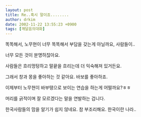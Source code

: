 ```yaml
---
layout: post
title: Re..혹시 말이죠........
author: drkim
date: 2002-11-22 13:55:23 +0900
tags: [깨달음의대화]
---
```

똑똑해서, 노무현이 너무 똑똑해서 부담을 갖는게 아닐까요, 사람들이..

너무 모든 것이 분명하잖아요.

사람들은 흐리멍텅하고 말끝을 흐리는데 더 익숙해져 있거든요. 

그래서 창과 몽을 좋아하는 것 같아요. 바보를 좋아하죠. 

이제부터 노무현이 바부탱으로 보이는 연습을 하는게 어떨까요?ㅎㅎ

머리를 긁적이며 잘 모르겠다는 말을 연발하는 겁니다.

한국사람들의 맘을 알기가 쉽지 않네요. 참 부조리해요. 한국이란 나라..